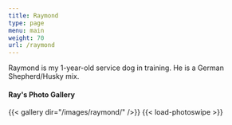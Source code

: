 ```yaml
---
title: Raymond
type: page
menu: main
weight: 70
url: /raymond
---
```


Raymond is my 1-year-old service dog in training. He is a German Shepherd/Husky mix.

#### Ray's Photo Gallery

{{< gallery dir="/images/raymond/" />}} {{< load-photoswipe >}}
